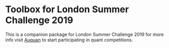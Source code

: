 # Toolbox for London Summer Challenge 2019

This is a companion package for London Summer Challenge 2019 for more info visit
[Auquan](https://www.auquan.com) to start participating in quant competitions.
